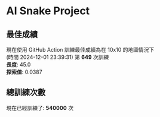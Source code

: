 
# AI Snake Project

## **最佳成績**








































現在使用 GitHub Action 訓練最佳成績為在 10x10 的地圖情況下  
(時間 2024-12-01 23:39:31) 第 **649** 次訓練  
**長度**: 45.0  
**探索值**: 0.0387

















































































## 總訓練次數
現在已經訓練了: **540000** 次
